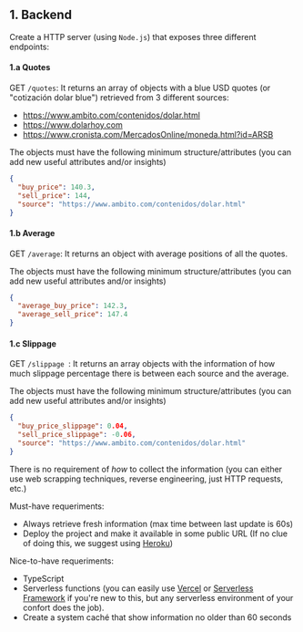 ## 1. Backend
Create a HTTP server (using `Node.js`) that exposes three different endpoints:

#### 1.a Quotes
GET `/quotes`: It returns an array of objects with a blue USD quotes (or "cotización dolar blue") retrieved from 3 different sources:
- https://www.ambito.com/contenidos/dolar.html
- https://www.dolarhoy.com
- https://www.cronista.com/MercadosOnline/moneda.html?id=ARSB

The objects must have the following minimum structure/attributes (you can add new useful attributes and/or insights)
```json
{
  "buy_price": 140.3,
  "sell_price": 144,
  "source": "https://www.ambito.com/contenidos/dolar.html"
}
```

#### 1.b Average
GET `/average`: It returns an object with average positions of all the quotes.

The objects must have the following minimum structure/attributes (you can add new useful attributes and/or insights)
```json
{
  "average_buy_price": 142.3,
  "average_sell_price": 147.4
}
```

#### 1.c Slippage 
GET `/slippage `: It returns an array objects with the information of how much slippage percentage there is between each source and the average.

The objects must have the following minimum structure/attributes (you can add new useful attributes and/or insights)
```json
{
  "buy_price_slippage": 0.04,
  "sell_price_slippage": -0.06,
  "source": "https://www.ambito.com/contenidos/dolar.html"
}
```

There is no requirement of _how_ to collect the information (you can either use web scrapping techniques, reverse engineering, just HTTP requests, etc.)

Must-have requeriments:
- Always retrieve fresh information (max time between last update is 60s)
- Deploy the project and make it available in some public URL (If no clue of doing this, we suggest using [Heroku](https://heroku.com))

Nice-to-have requeriments:
- TypeScript
- Serverless functions (you can easily use [Vercel](https://vercel.com) or [Serverless Framework](https://serverless.com) if you're new to this, but any serverless environment of your confort does the job).
- Create a system caché that show information no older than 60 seconds